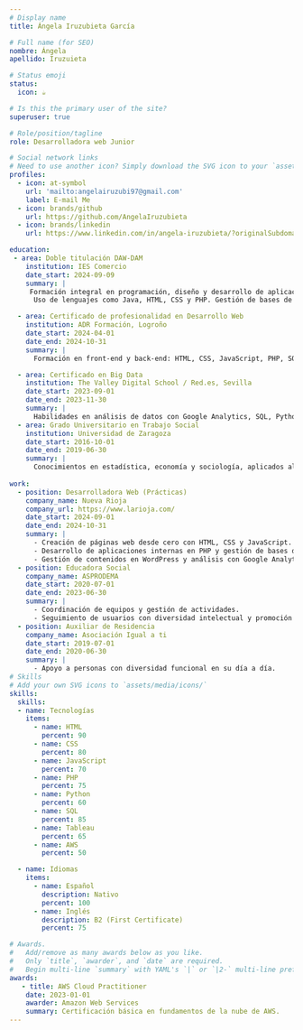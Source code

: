 ```yaml
---
# Display name
title: Ángela Iruzubieta García

# Full name (for SEO)
nombre: Ángela
apellido: Iruzuieta

# Status emoji
status:
  icon: ☕

# Is this the primary user of the site?
superuser: true

# Role/position/tagline
role: Desarrolladora web Junior

# Social network links
# Need to use another icon? Simply download the SVG icon to your `assets/media/icons/` folder.
profiles:
  - icon: at-symbol
    url: 'mailto:angelairuzubi97@gmail.com'
    label: E-mail Me
  - icon: brands/github
    url: https://github.com/AngelaIruzubieta
  - icon: brands/linkedin
    url: https://www.linkedin.com/in/angela-iruzubieta/?originalSubdomain=es

education:
 - area: Doble titulación DAW-DAM
    institution: IES Comercio
    date_start: 2024-09-09
    summary: |
     Formación integral en programación, diseño y desarrollo de aplicaciones web y multiplataforma.
      Uso de lenguajes como Java, HTML, CSS y PHP. Gestión de bases de datos y metodologías ágiles.

  - area: Certificado de profesionalidad en Desarrollo Web
    institution: ADR Formación, Logroño
    date_start: 2024-04-01
    date_end: 2024-10-31
    summary: |
      Formación en front-end y back-end: HTML, CSS, JavaScript, PHP, SQL, y herramientas relacionadas.

  - area: Certificado en Big Data
    institution: The Valley Digital School / Red.es, Sevilla
    date_start: 2023-09-01
    date_end: 2023-11-30
    summary: |
      Habilidades en análisis de datos con Google Analytics, SQL, Python (Pandas, NumPy, Matplotlib), Machine Learning, Spark, Databricks, y Kaggle.
  - area: Grado Universitario en Trabajo Social
    institution: Universidad de Zaragoza
    date_start: 2016-10-01
    date_end: 2019-06-30
    summary: |
      Conocimientos en estadística, economía y sociología, aplicados al ámbito social.
    
work:
  - position: Desarrolladora Web (Prácticas)
    company_name: Nueva Rioja
    company_url: https://www.larioja.com/
    date_start: 2024-09-01
    date_end: 2024-10-31
    summary: |
      - Creación de páginas web desde cero con HTML, CSS y JavaScript.
      - Desarrollo de aplicaciones internas en PHP y gestión de bases de datos.
      - Gestión de contenidos en WordPress y análisis con Google Analytics.
  - position: Educadora Social
    company_name: ASPRODEMA
    date_start: 2020-07-01
    date_end: 2023-06-30
    summary: |
      - Coordinación de equipos y gestión de actividades.
      - Seguimiento de usuarios con diversidad intelectual y promoción de vida independiente.
  - position: Auxiliar de Residencia
    company_name: Asociación Igual a ti
    date_start: 2019-07-01
    date_end: 2020-06-30
    summary: |
      - Apoyo a personas con diversidad funcional en su día a día.
# Skills
# Add your own SVG icons to `assets/media/icons/`
skills:
  skills:
  - name: Tecnologías
    items:
      - name: HTML
        percent: 90
      - name: CSS
        percent: 80
      - name: JavaScript
        percent: 70
      - name: PHP
        percent: 75
      - name: Python
        percent: 60
      - name: SQL
        percent: 85
      - name: Tableau
        percent: 65
      - name: AWS
        percent: 50

  - name: Idiomas
    items:
      - name: Español
        description: Nativo
        percent: 100
      - name: Inglés
        description: B2 (First Certificate)
        percent: 75

# Awards.
#   Add/remove as many awards below as you like.
#   Only `title`, `awarder`, and `date` are required.
#   Begin multi-line `summary` with YAML's `|` or `|2-` multi-line prefix and indent 2 spaces below.
awards:
   - title: AWS Cloud Practitioner
    date: 2023-01-01
    awarder: Amazon Web Services
    summary: Certificación básica en fundamentos de la nube de AWS.
---
```

